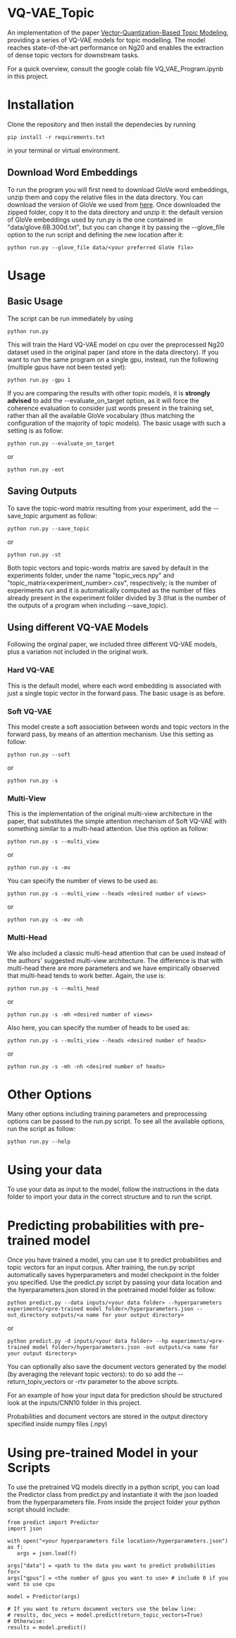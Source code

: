 # VQ-VAE_Topic
An implementation of the paper [Vector-Quantization-Based Topic Modeling](https://dl.acm.org/doi/10.1145/3450946), providing a series of VQ-VAE models for topic modelling. The model reaches state-of-the-art performance on Ng20 and enables the extraction of dense topic vectors for downstream tasks.

For a quick overview, consult the google colab file VQ_VAE_Program.ipynb in this project.

# Installation
Clone the repository and then install the dependecies by running
```
pip install -r requirements.txt
```
in your terminal or virtual environment.
## Download Word Embeddings
To run the program you will first need to download GloVe word embeddings, unzip them and copy the relative files in the data directory. You can download the version of GloVe we used from [here](https://nlp.stanford.edu/data/glove.6B.zip). Once downloaded the zipped folder, copy it to the data directory and unzip it: the default version of GloVe embeddings used by run.py is the one contained in "data/glove.6B.300d.txt", but you can change it by passing the --glove_file option to the run script and defining the new location after it:
```
python run.py --glove_file data/<your preferred GloVe file>
```
# Usage
## Basic Usage
The script can be run immediately by using
```
python run.py
```
This will train the Hard VQ-VAE model on cpu over the preprocessed Ng20 dataset used in the original paper (and store in the data directory). If you want to run the same program on a single gpu, instead, run the following (multiple gpus have not been tested yet):
```
python run.py -gpu 1
```
If you are comparing the results with other topic models, it is **strongly advised** to add the --evaluate_on_target option, as it will force the coherence evaluation to consider just words present in the training set, rather than all the available GloVe vocabulary (thus matching the configuration of the majority of topic models). The basic usage with such a setting is as follow:
```
python run.py --evaluate_on_target
```
or
```
python run.py -eot
```
## Saving Outputs
To save the topic-word matrix resulting from your experiment, add the --save_topic argument as follow:
```
python run.py --save_topic
```
or
```
python run.py -st
```
Both topic vectors and topic-words matrix are saved by default in the experiments folder, under the name "topic_vecs<experiment number>.npy" and "topic_matrix<experiment_number>.csv", respectively; <experiment number> is the number of experiments run and it is automatically computed as the number of files already present in the experiment folder divided by 3 (that is the number of the outputs of a program when including --save_topic).
## Using different VQ-VAE Models
Following the orginal paper, we included three different VQ-VAE models, plus a variation not included in the original work.
### Hard VQ-VAE
This is the default model, where each word embedding is associated with just a single topic vector in the forward pass. The basic usage is as before.
### Soft VQ-VAE
This model create a soft association between words and topic vectors in the forward pass, by means of an attention mechanism. Use this setting as follow:
```
python run.py --soft
```
or
```
python run.py -s
```
### Multi-View
This is the implementation of the original multi-view architecture in the paper, that substitutes the simple attention mechanism of Soft VQ-VAE with something similar to a multi-head attention. Use this option as follow:
```
python run.py -s --multi_view
```
or
```
python run.py -s -mv
```
You can specify the number of views to be used as:
```
python run.py -s --multi_view --heads <desired number of views>
```
or
```
python run.py -s -mv -nh
```
### Multi-Head
We also included a classic multi-head attention that can be used instead of the authors' suggested multi-view architecture. The difference is that with multi-head there are more parameters and we have empirically observed that multi-head tends to work better. Again, the use is:
```
python run.py -s --multi_head
```
or
```
python run.py -s -mh <desired number of views>
```
Also here, you can specify the number of heads to be used as:
```
python run.py -s --multi_view --heads <desired number of heads>
```
or
```
python run.py -s -mh -nh <desired number of heads>
```

# Other Options
 Many other options including training parameters and preprocessing options can be passed to the run.py script. To see all the available options, run the script as follow:
```
python run.py --help
```
# Using your data
 To use your data as input to the model, follow the instructions in the data folder to import your data in the correct structure and to run the script.

 
# Predicting probabilities with pre-trained model
 Once you have trained a model, you can use it to predict probabilities and topic vectors for an input corpus. 
 After training, the run.py script automatically saves hyperparameters and model checkpoint in the folder you specified.
 Use the predict.py script by passing your data location and the hyerparameters.json stored in the pretrained model folder as follow:
 ```
python predict.py --data inputs/<your data folder> --hyperparameters experiments/<pre-trained model folder>/hyperparameters.json --out_directory outputs/<a name for your output directory>
```
 or
  ```
python predict.py -d inputs/<your data folder> --hp experiments/<pre-trained model folder>/hyperparameters.json -out outputs/<a name for your output directory>
```
 
 You can optionally also save the document vectors generated by the model (by averaging the relevant topic vectors): to do so add the --return_topiv_vectors or -rtv parameter to the above scripts.
 
 For an example of how your input data for prediction should be structured look at the inputs/CNN10 folder in this project.
 
 Probabilities and document vectors are stored in the output directory specified inside numpy files (.npy)
 
 # Using pre-trained Model in your Scripts
 To use the pretrained VQ models directly in a python script, you can load the Predictor class from predict.py and instantiate it with the json loaded from the hyperparameters file. From inside the project folder your python script should include:
  ```
from predict import Predictor
 import json
 
 with open("<your hyperparameters file location>/hyperparameters.json") as f:
     args = json.load(f)
 
 args["data"] = <path to the data you want to predict probabilities for>
 args["gpus"] = <the number of gpus you want to use> # include 0 if you want to use cpu
 
 model = Predictor(args)

# If you want to return document vectors use the below line:
# results, doc_vecs = model.predict(return_topic_vectors=True)
# Otherwise:
 results = model.predict()
```
 
